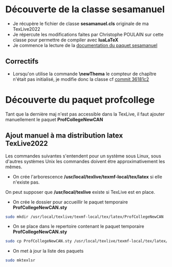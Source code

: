 # Découverte de la classe sesamanuel

- Je récupère le fichier de classe **sesamanuel.cls** originale de ma TexLive2022
- Je répercute les modifications faites par Christophe POULAIN sur cette classe pour permettre de compiler avec **luaLaTeX**
- Je commence la lecture de la [documentation du paquet sesamanuel](https://distrib-coffee.ipsl.jussieu.fr/pub/mirrors/ctan/macros/latex/contrib/sesamanuel/sesamath-doc-fr.pdf)

## Correctifs

- Lorsqu'on utilise la commande **\newThema** le compteur de chapître n'était pas initialisé, je modifie donc la classe cf [commit 36181c2](https://github.com/slozano54/latexManuels/commit/36181c2adbd5b45d925bc58a936daf7dfc941a00)

# Découverte du paquet profcollege

Tant que la dernière maj n'est pas accessible dans la TexLive, il faut ajouter manuellement le paquet **ProfCollegeNewCAN**

## Ajout manuel à ma distribution latex TexLive2022

Les commandes suivantes s'entendent pour un système sous Linux, sous d'autres systèmes Unix les commandes doivent être approximativement les mêmes.

- On crée l'arborescence **/usr/local/texlive/texmf-local/tex/latex** si elle n'existe pas.

On peut supposer que **/usr/local/texlive** existe si TexLive est en place.

- On crée le dossier pour accueillir le paquet temporaire  **ProfCollegeNewCAN.sty**

```bash
sudo mkdir /usr/local/texlive/texmf-local/tex/latex/ProfCollegeNewCAN
```

- On se place dans le repertoire contenant le paquet temporaire  **ProfCollegeNewCAN.sty**

```bash
sudo cp ProfCollegeNewCAN.sty /usr/local/texlive/texmf-local/tex/latex/ProfCollegeNewCAN/ProfCollegeNewCAN.sty
```

- On met à jour la liste des paquets

```bash
sudo mktexlsr
```


